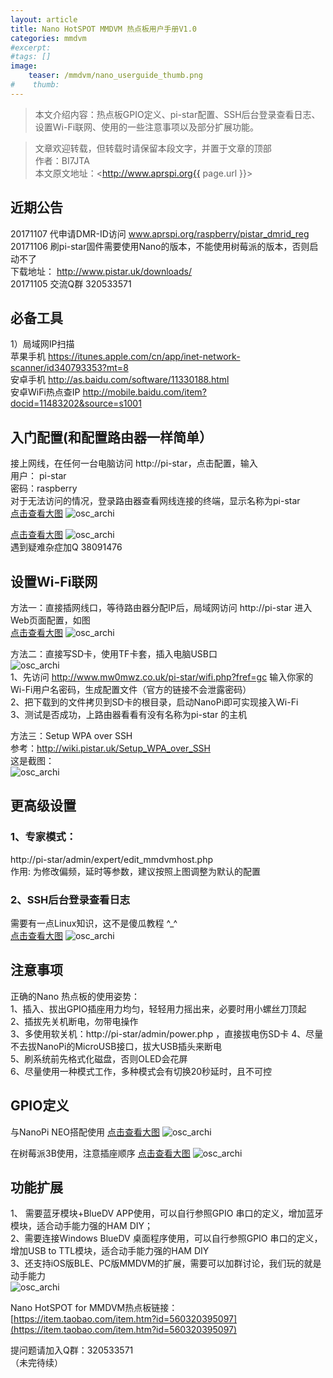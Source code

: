 ```yaml
---
layout: article
title: Nano HotSPOT MMDVM 热点板用户手册V1.0
categories: mmdvm
#excerpt:
#tags: []
image:
    teaser: /mmdvm/nano_userguide_thumb.png
#    thumb:
---
```



> 本文介绍内容：热点板GPIO定义、pi-star配置、SSH后台登录查看日志、设置Wi-Fi联网、使用的一些注意事项以及部分扩展功能。 

> 文章欢迎转载，但转载时请保留本段文字，并置于文章的顶部  
> 作者：BI7JTA  
> 本文原文地址：<http://www.aprspi.org{{ page.url }}>

## 近期公告
20171107 代申请DMR-ID访问 www.aprspi.org/raspberry/pistar_dmrid_reg  
20171106 刷pi-star固件需要使用Nano的版本，不能使用树莓派的版本，否则启动不了  
下载地址： http://www.pistar.uk/downloads/  
20171105 交流Q群 320533571  

## 必备工具
1）局域网IP扫描  
苹果手机 https://itunes.apple.com/cn/app/inet-network-scanner/id340793353?mt=8    
安卓手机 http://as.baidu.com/software/11330188.html   
安卓WiFi热点查IP http://mobile.baidu.com/item?docid=11483202&source=s1001  

## 入门配置(和配置路由器一样简单）
接上网线，在任何一台电脑访问 http://pi-star，点击配置，输入  
用户： pi-star   
密码：raspberry  
对于无法访问的情况，登录路由器查看网线连接的终端，显示名称为pi-star  
[点击查看大图](http://www.aprspi.org/images/mmdvm/pistar_conf_1.png) 
![osc_archi](/images/mmdvm/pistar_conf_1.png)   

[点击查看大图](http://www.aprspi.org/images/mmdvm/pistar_conf_2.png) 
![osc_archi](/images/mmdvm/pistar_conf_2.png)   
遇到疑难杂症加Q 38091476  

## 设置Wi-Fi联网
方法一：直接插网线口，等待路由器分配IP后，局域网访问 http://pi-star 进入Web页面配置，如图  
[点击查看大图](http://www.aprspi.org/images/mmdvm/nano_userguide_wifi_web.png) 
![osc_archi](/images/mmdvm/nano_userguide_wifi_web.png)   

方法二：直接写SD卡，使用TF卡套，插入电脑USB口  
![osc_archi](/images/mmdvm/nano_userguide_wifi_conf.png)   
1、先访问 http://www.mw0mwz.co.uk/pi-star/wifi.php?fref=gc 输入你家的Wi-Fi用户名密码，生成配置文件（官方的链接不会泄露密码）  
2、把下载到的文件拷贝到SD卡的根目录，启动NanoPi即可实现接入Wi-Fi  
3、测试是否成功，上路由器看看有没有名称为pi-star 的主机  

方法三：Setup WPA over SSH  
参考：http://wiki.pistar.uk/Setup_WPA_over_SSH  
这是截图：  
![osc_archi](/images/mmdvm/nano_userguide_wifi_ssh.png) 

## 更高级设置
### 1、专家模式：  
http://pi-star/admin/expert/edit_mmdvmhost.php  
作用: 为修改偏频，延时等参数，建议按照上图调整为默认的配置  

### 2、SSH后台登录查看日志
需要有一点Linux知识，这不是傻瓜教程 ^_^  
[点击查看大图](http://www.aprspi.org/images/mmdvm/pistar_ssh_login_err.png) 
![osc_archi](/images/mmdvm/pistar_ssh_login_err.png) 

## 注意事项
正确的Nano 热点板的使用姿势：    
1、插入、拔出GPIO插座用力均匀，轻轻用力摇出来，必要时用小螺丝刀顶起  
2、插拔先关机断电，勿带电操作  
3、多使用软关机：http://pi-star/admin/power.php ，直接拔电伤SD卡 
4、尽量不去拔NanoPi的MicroUSB接口，拔大USB插头来断电  
5、刷系统前先格式化磁盘，否则OLED会花屏  
6、尽量使用一种模式工作，多种模式会有切换20秒延时，且不可控

## GPIO定义
与NanoPi NEO搭配使用 [点击查看大图](http://www.aprspi.org/images/mmdvm/nano_userguide_gpio.png) 
 ![osc_archi](/images/mmdvm/nano_userguide_gpio.png)  

在树莓派3B使用，注意插座顺序 [点击查看大图](http://www.aprspi.org/images/mmdvm/nano_userguide_rasp3b.png) 
![osc_archi](/images/mmdvm/nano_userguide_rasp3b.png)  

## 功能扩展
1、 需要蓝牙模块+BlueDV APP使用，可以自行参照GPIO 串口的定义，增加蓝牙模块，适合动手能力强的HAM DIY；  
2、需要连接Windows BlueDV 桌面程序使用，可以自行参照GPIO 串口的定义，增加USB to TTL模块，适合动手能力强的HAM DIY   
3、还支持iOS版BLE、PC版MMDVM的扩展，需要可以加群讨论，我们玩的就是动手能力     
![osc_archi](/images/mmdvm/nano_userguide_usb.png) 

Nano HotSPOT for MMDVM热点板链接：  
[https://item.taobao.com/item.htm?id=560320395097](https://item.taobao.com/item.htm?id=560320395097)   

提问题请加入Q群：320533571  
（未完待续）





